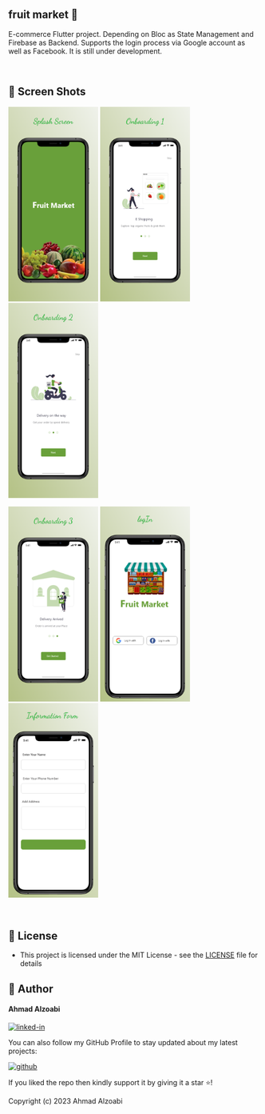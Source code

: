 ## fruit market 🛒

E-commerce Flutter project. Depending on Bloc as State Management and Firebase as Backend.
Supports the login process via Google account as well as Facebook. It is still under development. 

<br>

## 📱 Screen Shots
<img alt="png" src="Preview/view_1.png" width= "180" /> <img alt="png" src="Preview/view_2.png" width= "180" /> <img alt="png" src="Preview/view_3.png" width= "180" />

<img alt="png" src="Preview/view_4.png" width= "180" /> <img alt="png" src="Preview/view_5.png" width= "180" /> <img alt="png" src="Preview/view_6.png" width= "180" />



<br>

## 🔑 License
- This project is licensed under the MIT License - see the [LICENSE](LICENSE.md) file for details

## 🧑 Author

#### Ahmad Alzoabi
[![linked-in](https://img.shields.io/badge/Linked_In-0077B5?style=for-the-badge&logo=LinkedIn&logoColor=white)](https://www.linkedin.com/in/ahmad-alzoabi-0623a8233/)

You can also follow my GitHub Profile to stay updated about my latest projects:

[![github](https://img.shields.io/badge/GitHub-000000?style=for-the-badge&logo=GitHub&logoColor=white)](https://github.com/a7madZ3Dev)

If you liked the repo then kindly support it by giving it a star ⭐!

Copyright (c) 2023 Ahmad Alzoabi

